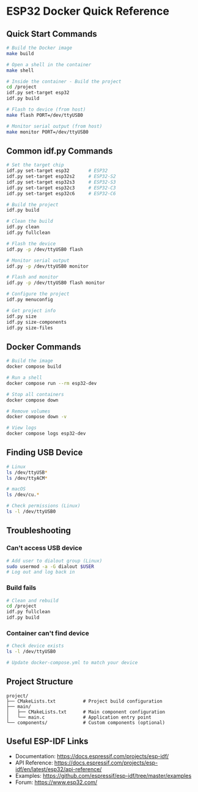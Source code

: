 # ESP32 Docker Quick Reference

## Quick Start Commands

```bash
# Build the Docker image
make build

# Open a shell in the container
make shell

# Inside the container - Build the project
cd /project
idf.py set-target esp32
idf.py build

# Flash to device (from host)
make flash PORT=/dev/ttyUSB0

# Monitor serial output (from host)
make monitor PORT=/dev/ttyUSB0
```

## Common idf.py Commands

```bash
# Set the target chip
idf.py set-target esp32       # ESP32
idf.py set-target esp32s2     # ESP32-S2
idf.py set-target esp32s3     # ESP32-S3
idf.py set-target esp32c3     # ESP32-C3
idf.py set-target esp32c6     # ESP32-C6

# Build the project
idf.py build

# Clean the build
idf.py clean
idf.py fullclean

# Flash the device
idf.py -p /dev/ttyUSB0 flash

# Monitor serial output
idf.py -p /dev/ttyUSB0 monitor

# Flash and monitor
idf.py -p /dev/ttyUSB0 flash monitor

# Configure the project
idf.py menuconfig

# Get project info
idf.py size
idf.py size-components
idf.py size-files
```

## Docker Commands

```bash
# Build the image
docker compose build

# Run a shell
docker compose run --rm esp32-dev

# Stop all containers
docker compose down

# Remove volumes
docker compose down -v

# View logs
docker compose logs esp32-dev
```

## Finding USB Device

```bash
# Linux
ls /dev/ttyUSB*
ls /dev/ttyACM*

# macOS
ls /dev/cu.*

# Check permissions (Linux)
ls -l /dev/ttyUSB0
```

## Troubleshooting

### Can't access USB device
```bash
# Add user to dialout group (Linux)
sudo usermod -a -G dialout $USER
# Log out and log back in
```

### Build fails
```bash
# Clean and rebuild
cd /project
idf.py fullclean
idf.py build
```

### Container can't find device
```bash
# Check device exists
ls -l /dev/ttyUSB0

# Update docker-compose.yml to match your device
```

## Project Structure

```
project/
├── CMakeLists.txt          # Project build configuration
├── main/
│   ├── CMakeLists.txt      # Main component configuration
│   └── main.c              # Application entry point
└── components/             # Custom components (optional)
```

## Useful ESP-IDF Links

- Documentation: https://docs.espressif.com/projects/esp-idf/
- API Reference: https://docs.espressif.com/projects/esp-idf/en/latest/esp32/api-reference/
- Examples: https://github.com/espressif/esp-idf/tree/master/examples
- Forum: https://www.esp32.com/
